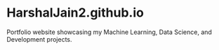 # HarshalJain2.github.io
Portfolio website showcasing my Machine Learning, Data Science, and Development projects.
